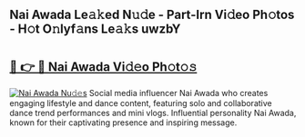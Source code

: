 ## Nai Awada Le𝚊𝚔ed N𝚞𝚍e - Part-Irn Vi𝚍eo Ph𝚘tos - H𝚘t O𝚗lyf𝚊ns Le𝚊𝚔s uwzbY

# <h2><a href="http://hf7p30.feru.top/?c=Nai+Awada">🔗 👉 🔴 Nai Awada Vi𝚍𝚎o Ph𝚘t𝚘𝚜</a></h2>

[![Nai Awada Nu𝚍𝚎s](https://i.imgur.com/0TWrTi3.gif)](http://hf7p30.feru.top/?c=Nai+Awada)
Social media influencer Nai Awada who creates engaging lifestyle and dance content, featuring solo and collaborative dance trend performances and mini vlogs. Influential personality Nai Awada, known for their captivating presence and inspiring message. 
